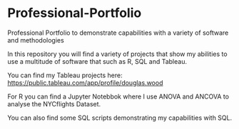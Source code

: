 # Professional-Portfolio
Professional Portfolio to demonstrate capabilities with a variety of software and methodologies

In this repository you will find a variety of projects that show my abilities to use a multitude of software that such as R, SQL and Tableau. 

You can find my Tableau projects here: https://public.tableau.com/app/profile/douglas.wood

For R you can find a Jupyter Notebbok where I use ANOVA and ANCOVA to analyse the NYCflights Dataset.

You can also find some SQL scripts demonstrating my capabilities with SQL.
